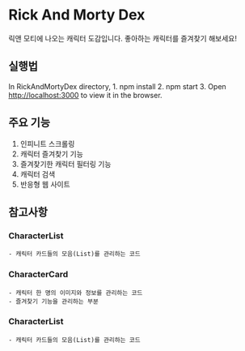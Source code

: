 # Rick And Morty Dex
릭앤 모티에 나오는 캐릭터 도감입니다.
좋아하는 캐릭터를 즐겨찾기 해보세요!

## 실행법
In RickAndMortyDex directory,
    1. npm install
    2. npm start
    3. Open [http://localhost:3000](http://localhost:3000) to view it in the browser.

## 주요 기능
1. 인피니트 스크롤링
2. 캐릭터 즐겨찾기 기능
3. 즐겨찾기한 캐릭터 필터링 기능
4. 캐릭터 검색
5. 반응형 웹 사이트

## 참고사항
 
 ### CharacterList
    - 캐릭터 카드들의 모음(List)를 관리하는 코드
 ### CharacterCard
    - 캐릭터 한 명의 이미지와 정보를 관리하는 코드
    - 즐겨찾기 기능을 관리하는 부분 
 ### CharacterList
    - 캐릭터 카드들의 모음(List)를 관리하는 코드
